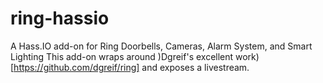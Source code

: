 # ring-hassio
A Hass.IO add-on for Ring Doorbells, Cameras, Alarm System, and Smart Lighting
This add-on wraps around )Dgreif's excellent work)[https://github.com/dgreif/ring] and exposes a livestream.
